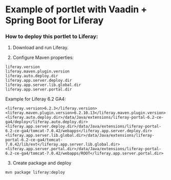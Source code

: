 Example of portlet with Vaadin + Spring Boot for Liferay
===

### How to deploy this portlet to Liferay:

1. Download and run Liferay.

2. Configure Maven properties:
```
liferay.version
liferay.maven.plugin.version
liferay.auto.deploy.dir
liferay.app.server.deploy.dir
liferay.app.server.lib.global.dir
liferay.app.server.portal.dir
```

Example for Liferay 6.2 GA4:
```
<liferay.version>6.2.3</liferay.version>
<liferay.maven.plugin.version>6.2.10.13</liferay.maven.plugin.version>
<liferay.auto.deploy.dir>/data/Java/extensions/liferay-portal-6.2-ce-ga4/deploy</liferay.auto.deploy.dir>
<liferay.app.server.deploy.dir>/data/Java/extensions/liferay-portal-6.2-ce-ga4/tomcat-7.0.42/webapps</liferay.app.server.deploy.dir>
<liferay.app.server.lib.global.dir>/data/Java/extensions/liferay-portal-6.2-ce-ga4/tomcat-7.0.42/lib/ext</liferay.app.server.lib.global.dir>
<liferay.app.server.portal.dir>/data/Java/extensions/liferay-portal-6.2-ce-ga4/tomcat-7.0.42/webapps/ROOT</liferay.app.server.portal.dir>
```

3. Create package and deploy
```
mvn package liferay:deploy
```
